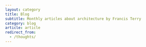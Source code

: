 ```yaml
---
layout: category
title: Blog
subtitle: Monthly articles about architecture by Francis Terry
category: blog
article: article
redirect_from:
  - /thoughts/
---
```

